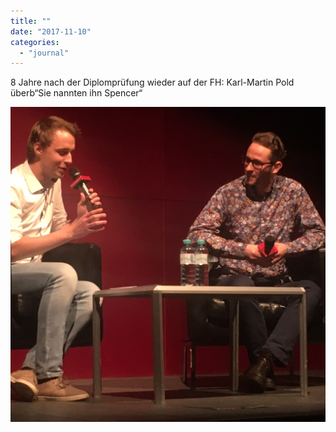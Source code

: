 ```yaml
---
title: ""
date: "2017-11-10"
categories: 
  - "journal"
---
```


8 Jahre nach der Diplomprüfung wieder auf der FH: Karl-Martin Pold überb“Sie nannten ihn Spencer“

![](images/99e98f5991.jpg)
